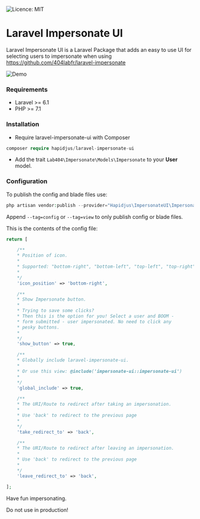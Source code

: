 ![Licence: MIT](https://img.shields.io/badge/License-MIT-yellow.svg)
# Laravel Impersonate UI

Laravel Impersonate UI is a Laravel Package that adds an easy to use UI for selecting users to impersonate when using https://github.com/404labfr/laravel-impersonate 

![Demo](https://raw.githubusercontent.com/hapidjus/laravel-impersonate-ui/master/screenshot.png)

### Requirements
- Laravel >= 6.1
- PHP >= 7.1


### Installation
- Require laravel-impersonate-ui with Composer
```php
composer require hapidjus/laravel-impersonate-ui
```

- Add the trait `Lab404\Impersonate\Models\Impersonate` to your __User__ model.


### Configuration

To publish the config and blade files use:
```php
php artisan vendor:publish --provider="Hapidjus\ImpersonateUI\ImpersonateUiServiceProvider"
```

Append `--tag=config` or `--tag=view` to only publish config or blade files.


This is the contents of the config file:
```php
return [

	/**
	* Position of icon.
	* 
	* Supported: "bottom-right", "bottom-left", "top-left", "top-right"
	* 
	*/
	'icon_position' => 'bottom-right',

	/**
	* Show Impersonate button. 
	* 
	* Trying to save some clicks?
	* Then this is the option for you! Select a user and BOOM -  
	* form submitted - user impersonated. No need to click any
	* pesky buttons.
	* 
	*/
	'show_button' => true,

	/**
	* Globally include laravel-impersonate-ui. 
	* 
	* Or use this view: @include('impersonate-ui::impersonate-ui')
	* 
	*/
	'global_include' => true,

	/**
	* The URI/Route to redirect after taking an impersonation.
	*
	* Use 'back' to redirect to the previous page
	*
	*/
	'take_redirect_to' => 'back',

	/**
	* The URI/Route to redirect after leaving an impersonation.
	*
	* Use 'back' to redirect to the previous page
	*
	*/
	'leave_redirect_to' => 'back',

];
```


Have fun impersonating.


Do not use in production!
